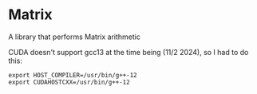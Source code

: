 # Matrix
A library that performs Matrix arithmetic

CUDA doesn't support gcc13 at the time being (11/2 2024), so I had to do this:
```
export HOST_COMPILER=/usr/bin/g++-12
export CUDAHOSTCXX=/usr/bin/g++-12
```
